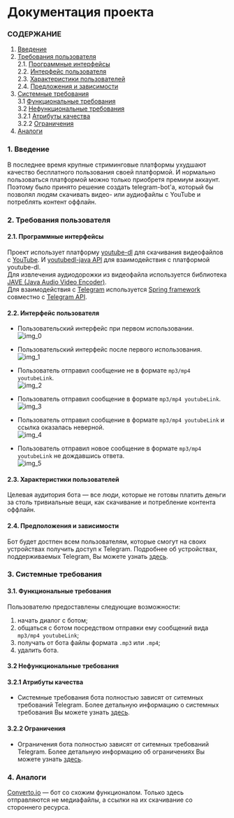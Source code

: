 # Документация проекта
### СОДЕРЖАНИЕ 
1. [Введение](#1)
2. [Требования пользователя](#2) <br>
  2.1. [Программные интерфейсы](#2.1) <br>
  2.2. [Интерфейс пользователя](#2.2) <br>
  2.3. [Характеристики пользователей](#2.3) <br>
  2.4. [Предложения и зависимости](#2.4) <br>
3. [Системные требования](#3) <br>
  3.1 [Функциональные требования](#3.1) <br>
  3.2 [Нефункциональные требования](#3.2) <br>
    3.2.1 [Атрибуты качества](#3.2.1) <br>
    3.2.2 [Ограничения](#3.2.2) <br>
4. [Аналоги](#4) <br>
 
### 1. Введение <a name="1"></a>
 В последнее время крупные стриминговые платформы ухудшают качество бесплатного пользования своей платформой. И нормально пользоваться платформой можно только приобретя премиум аккаунт. <br>
 Поэтому было принято решение создать telegram-bot'а, который бы позволял людям скачивать видео- или аудиофайлы с YouTube и потреблять контент оффлайн.

### 2. Требования пользователя <a name="2"></a>
#### 2.1. Программные интерфейсы <a name="2.1"></a>
 Проект использует платформу [youtube-dl](https://youtube-dl.org/) для скачивания видеофайлов с [YouTube](https://www.youtube.com/). И [youtubedl-java API](https://github.com/lepouletsuisse/youtubedl-java) для взаимодействия с платформой youtube-dl. <br>
 Для извлечения аудиодорожки из видеофайла используется библиотека [JAVE (Java Audio Video Encoder)](http://www.sauronsoftware.it/projects/jave/). <br>
 Для взаимодействия с [Telegram](https://telegram.org/) используется [Spring framework](https://spring.io/projects/spring-framework) совместно с [Telegram API](https://core.telegram.org/api).
#### 2.2. Интерфейс пользователя <a name="2.2"></a>
* Пользовательский интерфейс при первом использовании. <br>
    ![img_0](https://github.com/theAngryBeavers/TelegramBot/blob/main/documentation/images/img_0.png)
    <p/>
* Пользовательский интерфейс после первого использования. <br>
    ![img_1](https://github.com/theAngryBeavers/TelegramBot/blob/main/documentation/images/img_1.png)
    <p/>
* Пользователь отправил сообщение не в формате `mp3/mp4 youtubeLink`. <br>
    ![img_2](https://github.com/theAngryBeavers/TelegramBot/blob/main/documentation/images/img_2.png)
    <p/>
* Пользователь отправил сообщение в формате `mp3/mp4 youtubeLink`. <br>
    ![img_3](https://github.com/theAngryBeavers/TelegramBot/blob/main/documentation/images/img_3.png)
    <p/>
* Пользователь отправил сообщение в формате `mp3/mp4 youtubeLink` и ссылка оказалась неверной. <br>
    ![img_4](https://github.com/theAngryBeavers/TelegramBot/blob/main/documentation/images/img_4.png)
    <p/>
* Пользователь отправил новое сообщение в формате `mp3/mp4 youtubeLink` не дождавшись ответа. <br>
    ![img_5](https://github.com/theAngryBeavers/TelegramBot/blob/main/documentation/images/img_5.png)
#### 2.3. Характеристики пользователей <a name="2.3"></a>
 Целевая аудитория бота — все люди, которые не готовы платить деньги за столь тривиальные вещи, как скачивание и потребление контента оффлайн.
#### 2.4. Предположения и зависимости <a name="2.4"></a>
 Бот будет достпен всем пользователям, которые смогут на своих устройствах получить доступ к Telegram. Подробнее об устройствах, поддерживаемых Telegram, Вы можете узнать [здесь](https://telegram.org/faq#q-which-devices-can-i-use).
 ### 3. Системные требования <a name="3"></a>
 #### 3.1. Функциональные требования <a name="3.1"></a>
 
 Пользователю предоставлены следующие возможности:
   1. начать диалог с ботом;
   2. общаться с ботом посредством отправки ему сообщений вида `mp3/mp4 youtubeLink`;
   3. получать от бота файлы формата `.mp3` или `.mp4`;
   4. удалить бота.
   
 #### 3.2 Нефункциональные требования <a name="3.2"></a>
 
  #### 3.2.1 Атрибуты качества <a name="3.2.1"></a>
  <a name="requirements_for_ease_of_use"/>
  
  * Системные требования бота полностью зависят от ситемных требований Telegram. Более детальную информацию о системных требования Вы можете узнать [здесь](https://telegram.org/faq).
   
  #### 3.2.2 Ограничения <a name="3.2.2"></a>
  * Ограничения бота полностью зависят от ситемных требований Telegram. Более детальную информацию об ограничениях Вы можете узнать [здесь](https://telegram.org/faq).
  <a name="security_requirements"/>
  
 ### 4. Аналоги <a name="4"></a>
  [Converto.io](https://telegram.me/converto_bot) — бот со схожим функционалом. Только здесь отправляются не медиафайлы, а ссылки на их скачивание со стороннего ресурса.
